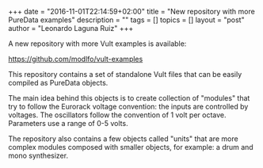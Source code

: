 +++
date = "2016-11-01T22:14:59+02:00"
title = "New repository with more PureData examples"
description = ""
tags = []
topics = []
layout = "post"
author = "Leonardo Laguna Ruiz"
+++

A new repository with more Vult examples is available:

https://github.com/modlfo/vult-examples

This repository contains a set of standalone Vult files that can be easily compiled as PureData objects.

The main idea behind this objects is to create collection of "modules" that try to follow the Eurorack voltage convention: the inputs are controlled by voltages. The oscillators follow the convention of 1 volt per octave. Parameters use a range of 0-5 volts.

The repository also contains a few objects called "units" that are more complex modules composed with smaller objects, for example: a drum and mono synthesizer.


